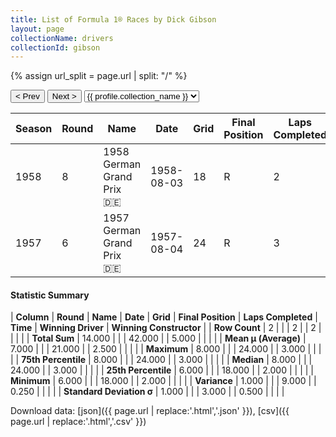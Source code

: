 ```yaml
---
title: List of Formula 1® Races by Dick Gibson
layout: page
collectionName: drivers
collectionId: gibson
---
```


{% assign url_split = page.url | split: "/" %}
<div id="collection-navigation">
<button onclick="selector.options[selector.selectedIndex-1].value && (window.location = selector.options[selector.selectedIndex-1].value);">&lt; Prev</button>
<button onclick="selector.options[selector.selectedIndex+1].value && (window.location = selector.options[selector.selectedIndex+1].value);">Next &gt;</button>
<select id="selector" onchange="this.options[this.selectedIndex].value && (window.location = this.options[this.selectedIndex].value);">
  {% for collectionId in site.data[page.collectionName].refs %}
    {% if collectionId == page.collectionId %}
      {% assign selected = "selected" %}
    {% else %}
      {% assign selected = "" %}
    {% endif %}
    {% assign profile = site.data[page.collectionName][collectionId].profile %}
    <option value="/f1/{{ page.collectionName }}/{{ collectionId }}/{{ url_split[4] }}" {{ selected }}>{{ profile.collection_name }}</option>
  {% endfor %}
</select>
</div>

| Season | Round | Name | Date | Grid | Final Position | Laps Completed | Time | Winning Driver | Winning Constructor |
|--|--|--|--|--|--|--|--|--|--|
| 1958 | 8 | 1958 German Grand Prix 🇩🇪 | 1958-08-03 | 18 | R | 2 |   | Tony Brooks 🇬🇧 | Vanwall 🇬🇧 |
| 1957 | 6 | 1957 German Grand Prix 🇩🇪 | 1957-08-04 | 24 | R | 3 |   | Juan Fangio 🇦🇷 | Maserati 🇮🇹 |

#### Statistic Summary

| **Column** | **Round** | **Name** | **Date** | **Grid** | **Final Position** | **Laps Completed** | **Time** | **Winning Driver** | **Winning Constructor** |
| **Row Count** | 2 |  |  | 2 |  | 2 |  |  |  |
| **Total Sum** | 14.000 |  |  | 42.000 |  | 5.000 |  |  |  |
| **Mean μ (Average)** | 7.000 |  |  | 21.000 |  | 2.500 |  |  |  |
| **Maximum** | 8.000 |  |  | 24.000 |  | 3.000 |  |  |  |
| **75th Percentile** | 8.000 |  |  | 24.000 |  | 3.000 |  |  |  |
| **Median** | 8.000 |  |  | 24.000 |  | 3.000 |  |  |  |
| **25th Percentile** | 6.000 |  |  | 18.000 |  | 2.000 |  |  |  |
| **Minimum** | 6.000 |  |  | 18.000 |  | 2.000 |  |  |  |
| **Variance** | 1.000 |  |  | 9.000 |  | 0.250 |  |  |  |
| **Standard Deviation σ** | 1.000 |  |  | 3.000 |  | 0.500 |  |  |  |

Download data: [json]({{ page.url | replace:'.html','.json' }}), [csv]({{ page.url | replace:'.html','.csv' }})
